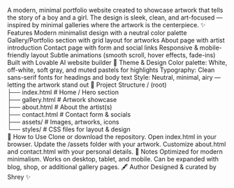 A modern, minimal portfolio website created to showcase artwork that tells the story of a boy and a girl.
The design is sleek, clean, and art-focused — inspired by minimal galleries where the artwork is the centerpiece.
✨ Features
Modern minimalist design with a neutral color palette
Gallery/Portfolio section with grid layout for artworks
About page with artist introduction
Contact page with form and social links
Responsive & mobile-friendly layout
Subtle animations (smooth scroll, hover effects, fade-ins)
Built with Lovable AI website builder
🎨 Theme & Design
Color palette: White, off-white, soft gray, and muted pastels for highlights
Typography: Clean sans-serif fonts for headings and body text
Style: Neutral, minimal, airy — letting the artwork stand out
📂 Project Structure
/ (root)  
 ├── index.html        # Home / Hero section  
 ├── gallery.html      # Artwork showcase  
 ├── about.html        # About the artist(s)  
 ├── contact.html      # Contact form & socials  
 ├── assets/           # Images, artworks, icons  
 └── styles/           # CSS files for layout & design  
🚀 How to Use
Clone or download the repository.
Open index.html in your browser.
Update the /assets folder with your artwork.
Customize about.html and contact.html with your personal details.
📌 Notes
Optimized for modern minimalism.
Works on desktop, tablet, and mobile.
Can be expanded with blog, shop, or additional gallery pages.
🖋️ Author
Designed & curated by Shrey ✨